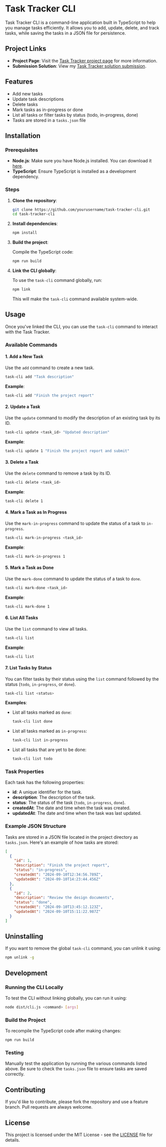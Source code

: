 # Task Tracker CLI

Task Tracker CLI is a command-line application built in TypeScript to help you manage tasks efficiently. It allows you to add, update, delete, and track tasks, while saving the tasks in a JSON file for persistence.

## Project Links

- **Project Page**: Visit the [Task Tracker project page](https://roadmap.sh/projects/task-tracker) for more information.
- **Submission Solution**: View my [Task Tracker solution submission](https://roadmap.sh/projects/task-tracker/solutions?u=66a7e081ee6a29a2ed061c3b).

## Features

- Add new tasks
- Update task descriptions
- Delete tasks
- Mark tasks as in-progress or done
- List all tasks or filter tasks by status (todo, in-progress, done)
- Tasks are stored in a `tasks.json` file

## Installation

### Prerequisites

- **Node.js**: Make sure you have Node.js installed. You can download it [here](https://nodejs.org/).
- **TypeScript**: Ensure TypeScript is installed as a development dependency.

### Steps

1. **Clone the repository**:

   ```bash
   git clone https://github.com/yourusername/task-tracker-cli.git
   cd task-tracker-cli
   ```

2. **Install dependencies**:

   ```bash
   npm install
   ```

3. **Build the project**:

   Compile the TypeScript code:

   ```bash
   npm run build
   ```

4. **Link the CLI globally**:

   To use the `task-cli` command globally, run:

   ```bash
   npm link
   ```

   This will make the `task-cli` command available system-wide.

## Usage

Once you've linked the CLI, you can use the `task-cli` command to interact with the Task Tracker.

### Available Commands

#### 1. Add a New Task

Use the `add` command to create a new task.

```bash
task-cli add "Task description"
```

**Example**:

```bash
task-cli add "Finish the project report"
```

#### 2. Update a Task

Use the `update` command to modify the description of an existing task by its ID.

```bash
task-cli update <task_id> "Updated description"
```

**Example**:

```bash
task-cli update 1 "Finish the project report and submit"
```

#### 3. Delete a Task

Use the `delete` command to remove a task by its ID.

```bash
task-cli delete <task_id>
```

**Example**:

```bash
task-cli delete 1
```

#### 4. Mark a Task as In Progress

Use the `mark-in-progress` command to update the status of a task to `in-progress`.

```bash
task-cli mark-in-progress <task_id>
```

**Example**:

```bash
task-cli mark-in-progress 1
```

#### 5. Mark a Task as Done

Use the `mark-done` command to update the status of a task to `done`.

```bash
task-cli mark-done <task_id>
```

**Example**:

```bash
task-cli mark-done 1
```

#### 6. List All Tasks

Use the `list` command to view all tasks.

```bash
task-cli list
```

**Example**:

```bash
task-cli list
```

#### 7. List Tasks by Status

You can filter tasks by their status using the `list` command followed by the status (`todo`, `in-progress`, or `done`).

```bash
task-cli list <status>
```

**Examples**:

- List all tasks marked as `done`:

  ```bash
  task-cli list done
  ```

- List all tasks marked as `in-progress`:

  ```bash
  task-cli list in-progress
  ```

- List all tasks that are yet to be done:
  ```bash
  task-cli list todo
  ```

### Task Properties

Each task has the following properties:

- **id**: A unique identifier for the task.
- **description**: The description of the task.
- **status**: The status of the task (`todo`, `in-progress`, `done`).
- **createdAt**: The date and time when the task was created.
- **updatedAt**: The date and time when the task was last updated.

### Example JSON Structure

Tasks are stored in a JSON file located in the project directory as `tasks.json`. Here's an example of how tasks are stored:

```json
[
  {
    "id": 1,
    "description": "Finish the project report",
    "status": "in-progress",
    "createdAt": "2024-09-10T12:34:56.789Z",
    "updatedAt": "2024-09-10T14:23:44.456Z"
  },
  {
    "id": 2,
    "description": "Review the design documents",
    "status": "done",
    "createdAt": "2024-09-10T13:45:12.123Z",
    "updatedAt": "2024-09-10T15:11:22.987Z"
  }
]
```

## Uninstalling

If you want to remove the global `task-cli` command, you can unlink it using:

```bash
npm unlink -g
```

## Development

### Running the CLI Locally

To test the CLI without linking globally, you can run it using:

```bash
node dist/cli.js <command> [args]
```

### Build the Project

To recompile the TypeScript code after making changes:

```bash
npm run build
```

### Testing

Manually test the application by running the various commands listed above. Be sure to check the `tasks.json` file to ensure tasks are saved correctly.

## Contributing

If you'd like to contribute, please fork the repository and use a feature branch. Pull requests are always welcome.

## License

This project is licensed under the MIT License - see the [LICENSE](LICENSE) file for details.
